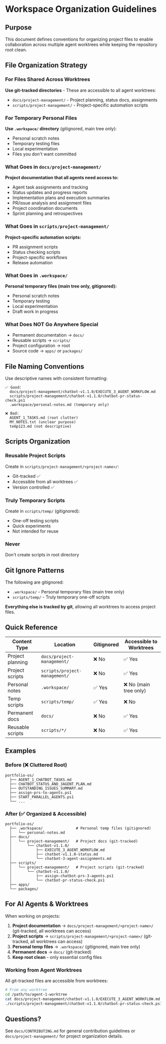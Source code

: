 # Workspace Organization Guidelines

## Purpose

This document defines conventions for organizing project files to enable collaboration across multiple agent worktrees while keeping the repository root clean.

## File Organization Strategy

### For Files Shared Across Worktrees
**Use git-tracked directories** - These are accessible to all agent worktrees:
- `docs/project-management/` - Project planning, status docs, assignments
- `scripts/project-management/` - Project-specific automation scripts

### For Temporary Personal Files
**Use `.workspace/` directory** (gitignored, main tree only):
- Personal scratch notes
- Temporary testing files
- Local experimentation
- Files you don't want committed

### What Goes in `docs/project-management/`

**Project documentation that all agents need access to:**
- Agent task assignments and tracking
- Status updates and progress reports
- Implementation plans and execution summaries
- PR/issue analysis and assignment files
- Project coordination documents
- Sprint planning and retrospectives

### What Goes in `scripts/project-management/`

**Project-specific automation scripts:**
- PR assignment scripts
- Status checking scripts
- Project-specific workflows
- Release automation

### What Goes in `.workspace/`

**Personal temporary files (main tree only, gitignored):**
- Personal scratch notes
- Temporary testing
- Local experimentation
- Draft work in progress

### What Does NOT Go Anywhere Special

- Permanent documentation → `docs/`
- Reusable scripts → `scripts/`
- Project configuration → root
- Source code → `apps/` or `packages/`

## File Naming Conventions

Use descriptive names with consistent formatting:

```
✅ Good:
  docs/project-management/chatbot-v1.1.0/EXECUTE_3_AGENT_WORKFLOW.md
  scripts/project-management/chatbot-v1.1.0/chatbot-pr-status-check.ps1
  .workspace/personal-notes.md (temporary only)

❌ Bad:
  AGENT_1_TASKS.md (root clutter)
  MY_NOTES.txt (unclear purpose)
  temp123.md (not descriptive)
```

## Scripts Organization

### Reusable Project Scripts
Create in `scripts/project-management/<project-name>/`:
- Git-tracked ✅
- Accessible from all worktrees ✅
- Version controlled ✅

### Truly Temporary Scripts
Create in `scripts/temp/` (gitignored):
- One-off testing scripts
- Quick experiments
- Not intended for reuse

### Never
Don't create scripts in root directory

## Git Ignore Patterns

The following are gitignored:

- `.workspace/` - Personal temporary files (main tree only)
- `scripts/temp/` - Truly temporary one-off scripts

**Everything else is tracked by git**, allowing all worktrees to access project files.

## Quick Reference

| Content Type | Location | Gitignored | Accessible to Worktrees |
|--------------|----------|------------|------------------------|
| Project planning | `docs/project-management/` | ❌ No | ✅ Yes |
| Project scripts | `scripts/project-management/` | ❌ No | ✅ Yes |
| Personal notes | `.workspace/` | ✅ Yes | ❌ No (main tree only) |
| Temp scripts | `scripts/temp/` | ✅ Yes | ❌ No |
| Permanent docs | `docs/` | ❌ No | ✅ Yes |
| Reusable scripts | `scripts/*/` | ❌ No | ✅ Yes |

## Examples

### Before (❌ Cluttered Root)
```
portfolio-os/
  ├── AGENT_1_CHATBOT_TASKS.md
  ├── CHATBOT_STATUS_AND_3AGENT_PLAN.md
  ├── OUTSTANDING_ISSUES_SUMMARY.md
  ├── assign-prs-to-agents.ps1
  ├── START_PARALLEL_AGENTS.ps1
  └── ...
```

### After (✅ Organized & Accessible)
```
portfolio-os/
  ├── .workspace/               # Personal temp files (gitignored)
  │   └── personal-notes.md
  ├── docs/
  │   └── project-management/   # Project docs (git-tracked)
  │       └── chatbot-v1.1.0/
  │           ├── EXECUTE_3_AGENT_WORKFLOW.md
  │           ├── chatbot-v1.1.0-status.md
  │           └── chatbot-3-agent-assignments.md
  ├── scripts/
  │   └── project-management/   # Project scripts (git-tracked)
  │       └── chatbot-v1.1.0/
  │           ├── assign-chatbot-prs-3-agents.ps1
  │           └── chatbot-pr-status-check.ps1
  ├── apps/
  └── packages/
```

## For AI Agents & Worktrees

When working on projects:

1. **Project documentation** → `docs/project-management/<project-name>/` (git-tracked, all worktrees can access)
2. **Project scripts** → `scripts/project-management/<project-name>/` (git-tracked, all worktrees can access)
3. **Personal temp files** → `.workspace/` (gitignored, main tree only)
4. **Permanent docs** → `docs/` (git-tracked)
5. **Keep root clean** - only essential config files

### Working from Agent Worktrees

All git-tracked files are accessible from worktrees:
```bash
# From any worktree
cd /path/to/agent-1-worktree
cat docs/project-management/chatbot-v1.1.0/EXECUTE_3_AGENT_WORKFLOW.md
./scripts/project-management/chatbot-v1.1.0/chatbot-pr-status-check.ps1
```

## Questions?

See `docs/CONTRIBUTING.md` for general contribution guidelines or `docs/project-management/` for project organization details.

